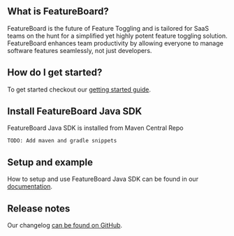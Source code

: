 
## What is FeatureBoard?

FeatureBoard is the future of Feature Toggling and is tailored for SaaS teams on the hunt for a simplified yet highly potent feature toggling solution. FeatureBoard enhances team productivity by allowing everyone to manage software features seamlessly, not just developers.

## How do I get started?

To get started checkout our [getting started guide](https://docs.featureboard.app).

## Install FeatureBoard Java SDK

FeatureBoard Java SDK is installed from Maven Central Repo

```
TODO: Add maven and gradle snippets
```

## Setup and example

How to setup and use FeatureBoard Java SDK can be found in our [documentation](https://docs.featureboard.app/sdks/dotnet-sdk/).

## Release notes

Our changelog [can be found on GitHub](https://github.com/arkahna/featureboard-sdks/blob/main/libs/dotnet-sdk/CHANGELOG.md).
